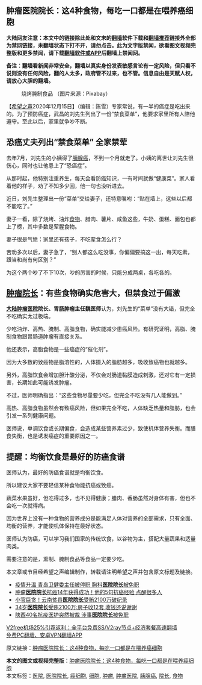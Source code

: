  <h2>肿瘤医院院长：这4种食物，每吃一口都是在喂养癌细胞</h2> <p class="notice"><b>大陆网友注意：本文中的链接除此处和文末的<a href="https://github.com/bannedbook/fanqiang" >翻墙</a>软件下载和<a href="https://github.com/killgcd/justmysocks/blob/master/README.md">翻墙推荐</a>链接外全部为禁网链接，未翻墙状态下打不开，请勿点击。此为文字版禁闻，欲看图文视频完整版和更多禁闻，请下载<a href="https://github.com/bannedbook/fanqiang">翻墙软件或APP</a>后翻墙上禁闻网。</p><p>备注：翻墙看新闻非常安全，翻墙以真实身份发表敏感言论有一定风险，但只看不说则没有任何风险，翻的人太多，政府管不过来，也不管。信息自由是天赋人权，请放心大胆的翻墙。</b></p>  <div class="entry"> <figure><figcaption>烧烤腌制食品 （图片来源：Pixabay）</figcaption></figure> <p>【<span class='wp_keywordlink_affiliate'><a href="https://www.soundofhope.org" title="希望之声" target="_blank">希望之声</a></span>2020年12月15日】（编辑：陈雪）专家常说，有一半的癌症是吃出来的。为了预防癌症，武昌的刘先生列出了一份“禁食菜单”，他要求家里所有人陪他遵守。至此以后，家里就争吵不断。</p> <h2><strong>恐癌丈夫列出“禁食菜单” 全家禁荤</strong></h2> <p>去年7月，刘先生的小姨得了<a href="https://www.bannedbook.org/bnews/tag/%e8%83%b0%e8%85%ba%e7%99%8c/" class="st_tag internal_tag" rel="tag" title="标签 胰腺癌 下的日志">胰腺癌</a>，不到一个月就走了。小姨的离世让刘先生很伤心，同时也让他患上了“恐癌症”。</p> <p>从那时起，他特别注重养生，每天会看防癌知识，一有时间就做“健康菜”。家人看着他的样子，劝了不知多少回，他一句也没听进去。</p> <p>近日，刘先生整理出一份“菜单”交给妻子，还特意嘱咐：“贴在墙上，这些以后都不能吃了。”</p> <p>妻子一看，除了烧烤、油炸<a href="https://www.bannedbook.org/bnews/tag/%e9%a3%9f%e7%89%a9/" class="st_tag internal_tag" rel="tag" title="标签 食物 下的日志">食物</a>、腊肉、薯片、咸鱼这些，牛奶、蛋糕、面包也都上了榜，其中多数是荤腥食物。</p> <p>妻子很是气愤：家里还有孩子，不吃荤食怎么行？</p>  <p>苦劝多次以后，妻子急了，“别人都这么吃没事，你偏偏要搞这一出，每天吃素，跟当和尚有何区别？”</p> <p>为这个两个吵了不下10次，吵的厉害的时候，只能分成两桌，各吃各的。</p> <h2><strong><a href="https://www.bannedbook.org/bnews/tag/%e8%82%bf%e7%98%a4/" class="st_tag internal_tag" rel="tag" title="标签 肿瘤 下的日志">肿瘤</a><a href="https://www.bannedbook.org/bnews/tag/%E9%99%A2%E9%95%BF/" class="st_tag internal_tag" rel="tag" title="标签 院长 下的日志">院长</a>：有些食物确实危害大，但禁食过于</strong><strong>偏激</strong></h2> <p><strong><span class='wp_keywordlink_affiliate'><a href="https://www.bannedbook.org/" title="大陆" target="_blank">大陆</a></span><a href="https://www.bannedbook.org/bnews/tag/%E8%82%BF%E7%98%A4%E5%8C%BB%E9%99%A2/" class="st_tag internal_tag" rel="tag" title="标签 肿瘤医院 下的日志">肿瘤医院</a></strong><strong>院长</strong><strong>、胃肠肿瘤主任魏医师</strong>认为，刘先生的“菜单”没有大错，但完全不吃确实太过极端。</p> <p>少吃油炸、高热、腌制、高脂食物，确实能减少患癌风险。有研究证明，高脂、腌制食物跟胃肠道肿瘤有直接关系。</p> <p>他还表示，高脂食物是一些癌症的“催化剂”。</p> <p>因为大多数的致癌物是脂溶性的，人体摄入的脂肪越多，吸收致癌物也就越多。</p>  <p>另外，高脂饮食会增加胆汁酸分泌，不仅会对肠道黏膜造成刺激，还对它有一定损害，长期如此可能诱发肿瘤。</p> <p>不过，医师明确指出：“这些食物尽量要少吃，但完全不吃没有几人能做到。”</p> <p>高热、高脂食物虽然会有致癌风险，但如果完全不吃，人体缺乏热量和脂肪，也会引发一系列健康问题。</p> <p>医师说，单调饮食或长期偏食，会造成某些营养素过少，致使机体营养失衡。而膳食失衡，也是诱发癌症的重要原因之一。</p> <h2><strong>提醒：均衡饮食是最好的防癌食谱</strong></h2> <p>医师认为，最好的防癌食谱就是均衡饮食。</p> <p>所以建议大家不要轻信某种食物能抗癌或致癌。</p>  <p>蔬菜水果虽好，但吃得过多，也不见得健康；腊肉、香肠虽然对身体有害，但也不会吃一次就得病。</p> <p>因为世界上没有一种食物的营养成分是能满足人体对营养的全部需求，只有全面、均衡的营养，才能使机体保持在最好状态。</p> <p>医师认为防癌，可以学习我们国家的传统饮食，以谷物为主，搭配大量蔬果和适量肉类。</p> <p>需要注意的是，熏制、腌制食品等食品一定要少吃。</p> <p>本文章或节目经希望之声编辑制作，转载请注明希望之声并包含原文标题及链接。</p> <ul class='op-related-articles' title='相关阅读'> <li><a href='https://www.bannedbook.org/bnews/cbnews/20201015/1414283.html' target='_blank'>疫情升温 青岛卫健委主任被停职 胸科<b>医院院长</b>被免职</a></li> <li><a href='https://www.bannedbook.org/bnews/health/20200901/1389056.html' target='_blank'>肿瘤<b>医院院长</b>抗癌14年获得成功！他的5句抗癌经验 点醒很多人</a></li> <li><a href='https://www.bannedbook.org/bnews/baitai/20200824/1385173.html' target='_blank'>小官巨贪！云南贫县<b>医院院长</b>受贿2100万破纪录</a></li> <li><a href='https://www.bannedbook.org/bnews/baitai/20200824/1384799.html' target='_blank'>34岁<b>医院院长</b>受贿2100万:房子收12套 收钱还说谢谢</a></li> <li><a href='https://www.bannedbook.org/bnews/baitai/20200507/1324289.html' target='_blank'>陕西40名抗疫医护突然被裁 涉事<b>医院院长</b>被免职</a></li> </ul> <p class="texttj"> <a href="https://github.com/bannedbook/fanqiang/wiki/V2ray%E6%9C%BA%E5%9C%BA" target="_blank">V2free机场25%引荐返利：全平台免费SS/V2ray节点+经济套餐高速翻墙</a><br/> <a href="https://github.com/bannedbook/fanqiang/wiki/%E7%A6%81%E9%97%BB%E7%BD%91%E5%AE%89%E5%8D%93%E7%BF%BB%E5%A2%99%E6%96%B0%E9%97%BBAPP" target="_blank">免费PC翻墙、安卓VPN翻墙APP</a></p><p>原文链接：<a class="src_link"  href="https://www.soundofhope.org/post/243370" target="_blank">肿瘤医院院长：这4种食物，每吃一口都是在喂养癌细胞</a></p> <a name='sharetosocial'></a>       <div><b>本文的图文或视频完整版</b>：<a href='https://www.bannedbook.org/bnews/comments/20201215/1448319.html'>肿瘤医院院长：这4种食物，每吃一口都是在喂养癌细胞</a></div>  </div><!--END ENTRY--> <div class="postfooter"> <div>本文标签：<a href="https://www.bannedbook.org/bnews/tag/%E5%8C%BB%E9%99%A2/" rel="tag">医院</a>, <a href="https://www.bannedbook.org/bnews/tag/%E5%8C%BB%E9%99%A2%E9%99%A2%E9%95%BF/" rel="tag">医院院长</a>, <a href="https://www.bannedbook.org/bnews/tag/%e7%99%8c%e7%bb%86%e8%83%9e/" rel="tag">癌细胞</a>, <a href="https://www.bannedbook.org/bnews/tag/%E7%BB%86%E8%83%9E/" rel="tag">细胞</a>, <a href="https://www.bannedbook.org/bnews/tag/%e8%82%bf%e7%98%a4/" rel="tag">肿瘤</a>, <a href="https://www.bannedbook.org/bnews/tag/%E8%82%BF%E7%98%A4%E5%8C%BB%E9%99%A2/" rel="tag">肿瘤医院</a>, <a href="https://www.bannedbook.org/bnews/tag/%e8%83%b0%e8%85%ba%e7%99%8c/" rel="tag">胰腺癌</a>, <a href="https://www.bannedbook.org/bnews/tag/%E9%99%A2%E9%95%BF/" rel="tag">院长</a>, <a href="https://www.bannedbook.org/bnews/tag/%e9%a3%9f%e7%89%a9/" rel="tag">食物</a></div>  </div><!--END POSTFOOTER--> 